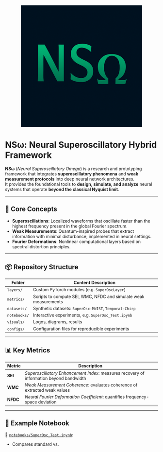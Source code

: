 <p align="center">
  <img src="NS_Omega_logo.png" alt="NSω Logo" width="400"/>
</p>

# NSω: Neural Superoscillatory Hybrid Framework

**NSω** (*Neural Superoscillatory Omega*) is a research and prototyping framework that integrates **superoscillatory phenomena** and **weak measurement protocols** into deep neural network architectures.  
It provides the foundational tools to **design, simulate, and analyze** neural systems that operate **beyond the classical Nyquist limit**.

---

## 🧠 Core Concepts

- **Superoscillations**: Localized waveforms that oscillate faster than the highest frequency present in the global Fourier spectrum.
- **Weak Measurements**: Quantum-inspired probes that extract information with minimal disturbance, implemented in neural settings.
- **Fourier Deformations**: Nonlinear computational layers based on spectral distortion principles.

---

## 📦 Repository Structure

| Folder         | Content Description |
|----------------|----------------------|
| `layers/`      | Custom PyTorch modules (e.g. `SuperOscLayer`) |
| `metrics/`     | Scripts to compute SEI, WMC, NFDC and simulate weak measurements |
| `datasets/`    | Synthetic datasets: `SuperOsc-MNIST`, `Temporal-Chirp` |
| `notebooks/`   | Interactive experiments, e.g. `SuperOsc_Test.ipynb` |
| `visuals/`     | Logos, diagrams, results |
| `configs/`     | Configuration files for reproducible experiments |

---

## 📊 Key Metrics

| Metric | Description |
|--------|-------------|
| **SEI** | *Superoscillatory Enhancement Index*: measures recovery of information beyond bandwidth |
| **WMC** | *Weak Measurement Coherence*: evaluates coherence of extracted weak values |
| **NFDC** | *Neural Fourier Deformation Coefficient*: quantifies frequency-space deviation |

---

## 🧪 Example Notebook

📓 [`notebooks/SuperOsc_Test.ipynb`](notebooks/SuperOsc_Test.ipynb):
- Compares standard vs.

